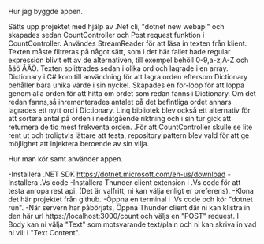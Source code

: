 Hur jag byggde appen.

Sätts upp projektet med hjälp av .Net cli, "dotnet new webapi" och skapades sedan CountController och Post request funktion i CountController. 
Användes StreamReader för att läsa in texten från klient. Texten måste filtreras på något sätt, som i det här fallet hade regular expression blivit ett av de alternativen, till exempel behöll 0-9,a-z,A-Z och åäö ÅÄÖ.
Texten splittrades sedan i olika ord och lagrade i en array. Dictionary i C# kom till användning för att lagra orden eftersom Dictionary behåller bara unika värde i sin nyckel.
Skapades en for-loop för att loppa genom alla orden för att hitta om ordet som redan fanns i Dictionary. Om det redan fanns,så inrementerades antalet på det befintliga ordet
annars lagrades ett nytt ord i Dictionary. Linq bibliotek blev också ett alternativ för att sortera antal på orden i nedåtgående riktning och i sin tur gick att returnera de tio mest frekventa orden. 
.För att CountController skulle se lite rent ut och troligtvis lättare att testa, repository pattern blev vald för att ge möjlighet att injektera beroende av sin vilja. 


Hur man kör samt använder appen.

-Installera .NET SDK https://dotnet.microsoft.com/en-us/download
-Installera .Vs code
-Installera Thunder client extension i .Vs code för att testa anropa rest api. (Det är valfritt, ni kan välja enligt er preferens).
-Klona det här projektet från github.
-Öppna en terminal i .Vs code och kör "dotnet run".
-När servern har påbörjats, Öppna Thunder client där ni kan klistra in den här url https://localhost:3000/count och väljs en "POST" request. 
 I Body kan ni välja "Text" som motsvarande text/plain och ni kan skriva in vad ni vill i "Text Content".


